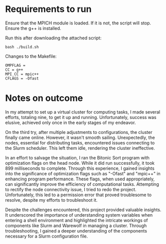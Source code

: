 
# Requirements to run

Ensure that the MPICH module is loaded. If it is not, the script will stop.
Ensure the g++ is installed.

Run this after downloading the attached script:
```
bash ./build.sh
```

Changes to the Makefile:


```
OMPFLAG = 
CC = g++
MPI_CC = mpic++
CFLAGS = -Ofast
```

# Notes on outcome

In my attempt to set up a virtual cluster for computing tasks, I made several efforts, totaling nine, to get it up and running. Unfortunately, success was elusive, achieved only once in the early stages of my endeavor.

On the third try, after multiple adjustments to configurations, the cluster finally came online. However, it wasn't smooth sailing. Unexpectedly, the nodes, essential for distributing tasks, encountered issues connecting to the Slurm scheduler. This left them idle, rendering the cluster ineffective.

In an effort to salvage the situation, I ran the Bitonic Sort program with optimization flags on the head node. While it did run successfully, it took 899 milliseconds to complete. Through this experience, I gained insights into the significance of optimization flags such as "-Ofast" and "mpic++" in enhancing program performance. These flags, when used appropriately, can significantly improve the efficiency of computational tasks.
Attempting to rectify the node connectivity issue, I tried to redo the project. Unfortunately, this led to a permission error that proved troublesome to resolve, despite my efforts to troubleshoot it.

Despite the challenges encountered, this project provided valuable insights. It underscored the importance of understanding system variables when entering a shell environment and highlighted the intricate workings of components like Slurm and Warewolf in managing a cluster. Through troubleshooting, I gained a deeper understanding of the components necessary for a Slurm configuration file.
